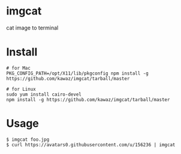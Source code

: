 imgcat
======

cat image to terminal

# Install

```bash:
# for Mac
PKG_CONFIG_PATH=/opt/X11/lib/pkgconfig npm install -g https://github.com/kawaz/imgcat/tarball/master

# for Linux
sudo yum install cairo-devel
npm install -g https://github.com/kawaz/imgcat/tarball/master
```

# Usage

```bash:
$ imgcat foo.jpg
$ curl https://avatars0.githubusercontent.com/u/156236 | imgcat
```
